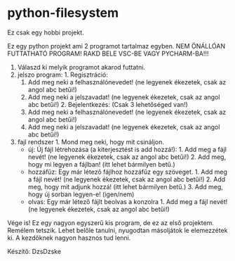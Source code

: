 # python-filesystem

Ez csak egy hobbi projekt.

Ez egy python projekt ami 2 programot tartalmaz egyben.
NEM ÖNÁLLÓAN FUTTATHATÓ PROGRAM!
RAKD BELE VSC-BE VAGY PYCHARM-BA!!!
 
1. Válaszd ki melyik programot akarod futtatni.
  1. jelszo program:
    1. Regisztráció:
      1. Add meg neki a felhasználónevedet! (ne legyenek ékezetek, csak az angol abc betűi!)
      2. Add meg neki a jelszavadat! (ne legyenek ékezetek, csak az angol abc betűi!)
    2. Bejelentkezés:
      (Csak 3 lehetőséged van!)
      1. Add meg neki a felhasználónevedet! (ne legyenek ékezetek, csak az angol abc betűi!)
      2. Add meg neki a jelszavadat! (ne legyenek ékezetek, csak az angol abc betűi!) 
  2. fajl rendszer
    1. Mond meg neki, hogy mit csináljon.
      - új: Új fájl létrehozása (a kiterjesztést is add hozzá!):
            1. Add meg a fájl nevét! (ne legyenek ékezetek, csak az angol abc betűi!)
            2. Add meg, hogy mi legyen a fájlban! (itt lehet bármilyen betű.)
      - hozzáfűz: Egy már létező fájlhoz hozzáfűz egy szöveget.
            1. Add meg a fájl nevét! (ne legyenek ékezetek, csak az angol abc betűi!)
            2. Add meg, hogy mit adjunk hozzá! (itt lehet bármilyen betű.)
            3. Add meg, hogy új sorban legyen-e! (igen/nem)
      - olvas: Egy már létező fájlt beolvas a konzolra
            1. Add meg a fájl nevét! (ne legyenek ékezetek, csak az angol abc betűi!)
          
Vége is!
Ez egy nagyon egyszerű kis program, de ez az első projektem.
Remélem tetszik.
Lehet belőle tanulni, nyugodtan másoljátok le elemezzétek ki.
A kezdőknek nagyon hasznos tud lenni.

Készítő: DzsDzske
